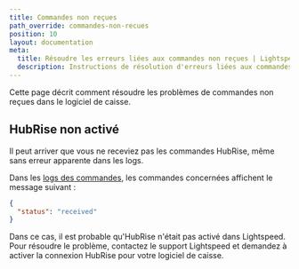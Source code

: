 ```yaml
---
title: Commandes non reçues
path_override: commandes-non-recues
position: 10
layout: documentation
meta:
  title: Résoudre les erreurs liées aux commandes non reçues | Lightspeed Restaurant | HubRise
  description: Instructions de résolution d'erreurs liées aux commandes non reçues dans le logiciel de caisse.
---
```


Cette page décrit comment résoudre les problèmes de commandes non reçues dans le logiciel de caisse.

## HubRise non activé

Il peut arriver que vous ne receviez pas les commandes HubRise, même sans erreur apparente dans les logs.

Dans les [logs des commandes](/apps/lightspeed-restaurant/user-interface#operation-page), les commandes concernées affichent le message suivant :

```json
{
  "status": "received"
}
```

Dans ce cas, il est probable qu'HubRise n'était pas activé dans Lightspeed. Pour résoudre le problème, contactez le support Lightspeed et demandez à activer la connexion HubRise pour votre logiciel de caisse.
